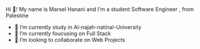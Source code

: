  Hi 👋! My name is Marsel Hanani and I'm a student Software Engineer , from Palestine

 <ul>
   <li>🔭 I’m currently study in Al-najah-natinal-University</li>
   <li>🌱 I’m currently foucusing on Full Stack </li>
   <li>👯 I’m looking to collaborate on Web Projects</li>
 </ul>
 
 
 

